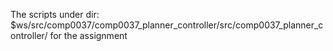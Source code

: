 The scripts under dir: $ws/src/comp0037/comp0037_planner_controller/src/comp0037_planner_controller/ for the assignment
